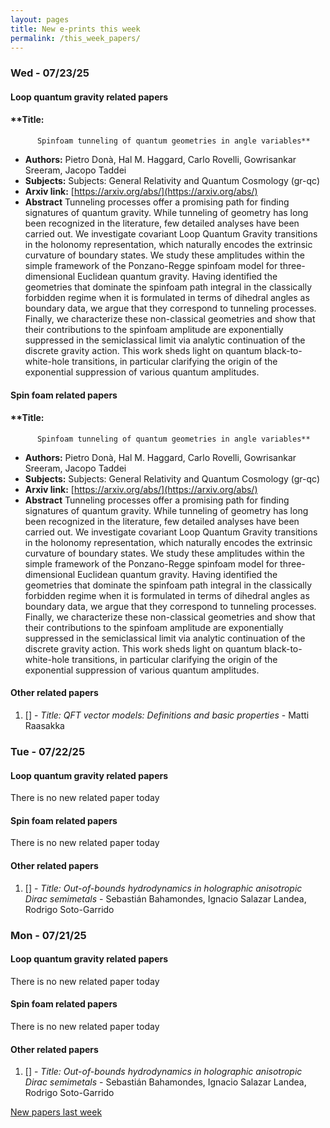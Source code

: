 ```yaml
---
layout: pages
title: New e-prints this week
permalink: /this_week_papers/
---
```




### Wed - 07/23/25

#### Loop quantum gravity related papers

#### **Title:
          Spinfoam tunneling of quantum geometries in angle variables**
 - **Authors:** Pietro Donà, Hal M. Haggard, Carlo Rovelli, Gowrisankar Sreeram, Jacopo Taddei
 - **Subjects:** Subjects:
General Relativity and Quantum Cosmology (gr-qc)
 - **Arxiv link:** [https://arxiv.org/abs/](https://arxiv.org/abs/)
 - **Abstract**
 Tunneling processes offer a promising path for finding signatures of quantum gravity. While tunneling of geometry has long been recognized in the literature, few detailed analyses have been carried out. We investigate covariant Loop Quantum Gravity transitions in the holonomy representation, which naturally encodes the extrinsic curvature of boundary states. We study these amplitudes within the simple framework of the Ponzano-Regge spinfoam model for three-dimensional Euclidean quantum gravity. Having identified the geometries that dominate the spinfoam path integral in the classically forbidden regime when it is formulated in terms of dihedral angles as boundary data, we argue that they correspond to tunneling processes. Finally, we characterize these non-classical geometries and show that their contributions to the spinfoam amplitude are exponentially suppressed in the semiclassical limit via analytic continuation of the discrete gravity action. This work sheds light on quantum black-to-white-hole transitions, in particular clarifying the origin of the exponential suppression of various quantum amplitudes. 

#### Spin foam related papers

#### **Title:
          Spinfoam tunneling of quantum geometries in angle variables**
 - **Authors:** Pietro Donà, Hal M. Haggard, Carlo Rovelli, Gowrisankar Sreeram, Jacopo Taddei
 - **Subjects:** Subjects:
General Relativity and Quantum Cosmology (gr-qc)
 - **Arxiv link:** [https://arxiv.org/abs/](https://arxiv.org/abs/)
 - **Abstract**
 Tunneling processes offer a promising path for finding signatures of quantum gravity. While tunneling of geometry has long been recognized in the literature, few detailed analyses have been carried out. We investigate covariant Loop Quantum Gravity transitions in the holonomy representation, which naturally encodes the extrinsic curvature of boundary states. We study these amplitudes within the simple framework of the Ponzano-Regge spinfoam model for three-dimensional Euclidean quantum gravity. Having identified the geometries that dominate the spinfoam path integral in the classically forbidden regime when it is formulated in terms of dihedral angles as boundary data, we argue that they correspond to tunneling processes. Finally, we characterize these non-classical geometries and show that their contributions to the spinfoam amplitude are exponentially suppressed in the semiclassical limit via analytic continuation of the discrete gravity action. This work sheds light on quantum black-to-white-hole transitions, in particular clarifying the origin of the exponential suppression of various quantum amplitudes. 



#### Other related papers

1. [[]](https://arxiv.org/abs/) - *Title:
          QFT vector models: Definitions and basic properties* - Matti Raasakka



### Tue - 07/22/25

#### Loop quantum gravity related papers

There is no new related paper today 

#### Spin foam related papers

There is no new related paper today 



#### Other related papers

1. [[]](https://arxiv.org/abs/) - *Title:
          Out-of-bounds hydrodynamics in holographic anisotropic Dirac semimetals* - Sebastián Bahamondes, Ignacio Salazar Landea, Rodrigo Soto-Garrido



### Mon - 07/21/25

#### Loop quantum gravity related papers

There is no new related paper today 

#### Spin foam related papers

There is no new related paper today 



#### Other related papers

1. [[]](https://arxiv.org/abs/) - *Title:
          Out-of-bounds hydrodynamics in holographic anisotropic Dirac semimetals* - Sebastián Bahamondes, Ignacio Salazar Landea, Rodrigo Soto-Garrido






[New papers last week]({{site.url}}/archived/weekly/pre-prints/2025/07/21/archived_weekly_papers.html)